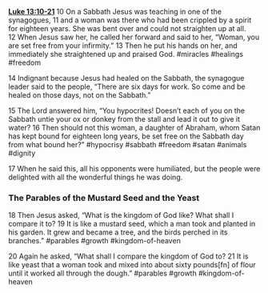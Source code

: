 **[Luke 13:10-21](http://www.blueletterbible.org/search/preSearch.cfm?Criteria=Luke+13.10-21&t=NIV)**
10 On a Sabbath Jesus was teaching in one of the synagogues, 11 and a woman was there who had been crippled by a spirit for eighteen years. She was bent over and could not straighten up at all. 12 When Jesus saw her, he called her forward and said to her, “Woman, you are set free from your infirmity.” 13 Then he put his hands on her, and immediately she straightened up and praised God. #miracles #healings #freedom 

14 Indignant because Jesus had healed on the Sabbath, the synagogue leader said to the people, “There are six days for work. So come and be healed on those days, not on the Sabbath.”

15 The Lord answered him, “You hypocrites! Doesn’t each of you on the Sabbath untie your ox or donkey from the stall and lead it out to give it water? 16 Then should not this woman, a daughter of Abraham, whom Satan has kept bound for eighteen long years, be set free on the Sabbath day from what bound her?” #hypocrisy #sabbath #freedom #satan #animals #dignity

17 When he said this, all his opponents were humiliated, but the people were delighted with all the wonderful things he was doing.

### The Parables of the Mustard Seed and the Yeast

18 Then Jesus asked, “What is the kingdom of God like? What shall I compare it to? 19 It is like a mustard seed, which a man took and planted in his garden. It grew and became a tree, and the birds perched in its branches.” #parables #growth #kingdom-of-heaven 

20 Again he asked, “What shall I compare the kingdom of God to? 21 It is like yeast that a woman took and mixed into about sixty pounds[fn] of flour until it worked all through the dough.” #parables #growth #kingdom-of-heaven 